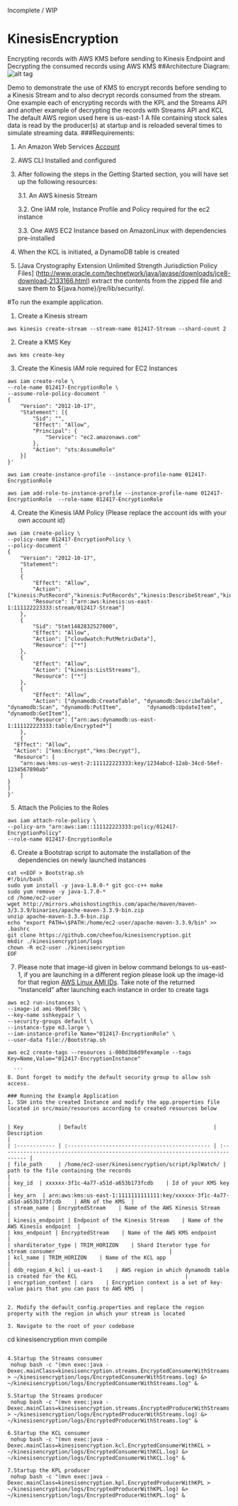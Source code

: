 Incomplete / WIP
# KinesisEncryption
Encrypting records with AWS KMS before sending to Kinesis Endpoint and Decrypting the consumed records using AWS KMS
##Architecture Diagram:
![alt tag](https://github.com/cheefoo/kinesisencryption/blob/master/KinesisEncrypt.png)

Demo to demonstrate the use of KMS to encrypt records before sending to a Kinesis Stream and to also decrypt records consumed from the stream. One example each of encrypting records with the KPL and the Streams API and another example of decrypting the records with Streams API and KCL
The default AWS region used here is us-east-1 
A file containing stock sales data is read by the producer(s) at startup and is reloaded several times to simulate streaming data.
###Requirements:
1. An Amazon Web Services [Account](https://aws.amazon.com/free/?sc_channel=PS&sc_campaign=acquisition_ZA&sc_publisher=google&sc_medium=cloud_computing_b&sc_content=aws_account_e&sc_detail=aws%20account&sc_category=cloud_computing&sc_segment=77706639422&sc_matchtype=e&sc_country=ZA&s_kwcid=AL!4422!3!77706639422!e!!g!!aws%20account&ef_id=V9u@TgAABMH86aOm:20161227051709:s)
2. AWS CLI Installed and configured
3. After following the steps in the Getting Started section, you will have set up the following resources:
    
    3.1.  An AWS kinesis Stream
    
    3.2.  One IAM role, Instance Profile and Policy required for the ec2 instance
    
    3.3.  One AWS EC2 Instance based on AmazonLinux with dependencies pre-installed
  
4. When the KCL is initiated, a DynamoDB table is created
5. [Java Crystography Extension Unlimited Strength Jurisdiction Policy Files] (http://www.oracle.com/technetwork/java/javase/downloads/jce8-download-2133166.html) extract the contents from the zipped file and save them to ${java.home}/jre/lib/security/.
  
#To run the example application.
1. Create a Kinesis stream 
```
aws kinesis create-stream --stream-name 012417-Stream --shard-count 2 
```
2. Create a KMS Key 
```
aws kms create-key 
```

3. Create the Kinesis IAM role required for EC2 Instances  
  ```
  aws iam create-role \  
  --role-name 012417-EncryptionRole \  
  --assume-role-policy-document '  
  {  
      "Version": "2012-10-17",  
      "Statement": [{  
          "Sid": "",  
          "Effect": "Allow",  
          "Principal": {  
              "Service": "ec2.amazonaws.com"  
          },  
          "Action": "sts:AssumeRole"  
      }]  
  }'  

  aws iam create-instance-profile --instance-profile-name 012417-EncryptionRole  

  aws iam add-role-to-instance-profile --instance-profile-name 012417-EncryptionRole  --role-name 012417-EncryptionRole 
   ```
4. Create the Kinesis IAM Policy  (Please replace the account ids with your own account id)
  ```
  aws iam create-policy \  
  --policy-name 012417-EncryptionPolicy \  
  --policy-document '  
  {  
      "Version": "2012-10-17",  
      "Statement": 
      [
      {  
          "Effect": "Allow",  
          "Action": ["kinesis:PutRecord","kinesis:PutRecords","kinesis:DescribeStream","kinesis:Get*"],  
          "Resource": ["arn:aws:kinesis:us-east-1:111122223333:stream/012417-Stream"]  
      },
      {  
          "Sid": "Stmt1482832527000",  
          "Effect": "Allow",  
          "Action": ["cloudwatch:PutMetricData"],  
          "Resource": ["*"]  
      },
      {  
          "Effect": "Allow",  
          "Action": ["kinesis:ListStreams"],  
          "Resource": ["*"]  
      }, 
      {  
          "Effect": "Allow",  
          "Action": ["dynamodb:CreateTable", "dynamodb:DescribeTable", "dynamodb:Scan", "dynamodb:PutItem",        "dynamodb:UpdateItem", "dynamodb:GetItem"],  
          "Resource": ["arn:aws:dynamodb:us-east-1:111122223333:table/Encrypted*"]  
      },
      {
    "Effect": "Allow",
    "Action": ["kms:Encrypt","kms:Decrypt"],
    "Resource": [
      "arn:aws:kms:us-west-2:111122223333:key/1234abcd-12ab-34cd-56ef-1234567890ab"
      ]
  }
  ]  
  }'  
 
  ```
5. Attach the Policies to the Roles  
  ```
  aws iam attach-role-policy \  
  --policy-arn "arn:aws:iam::111122223333:policy/012417-EncryptionPolicy" 
  --role-name 012417-EncryptionRole  
  ```
6. Create a Bootstrap script to automate the installation of the dependencies on newly launched instances  
  ```
  cat <<EOF > Bootstrap.sh  
  #!/bin/bash  
  sudo yum install -y java-1.8.0-* git gcc-c++ make  
  sudo yum remove -y java-1.7.0-*  
  cd /home/ec2-user   
  wget http://mirrors.whoishostingthis.com/apache/maven/maven-3/3.3.9/binaries/apache-maven-3.3.9-bin.zip  
  unzip apache-maven-3.3.9-bin.zip  
  echo "export PATH=\$PATH:/home/ec2-user/apache-maven-3.3.9/bin" >> .bashrc  
  git clone https://github.com/cheefoo/kinesisencryption.git  
  mkdir ./kinesisencryption/logs  
  chown -R ec2-user ./kinesisencryption  
  EOF  

  ```
7. Please note that image-id given in below command belongs to us-east-1, if you are launching in a different region please look up the image-id for that region [AWS Linux AMI IDs](https://aws.amazon.com/amazon-linux-ami/). Take note of the returned "InstanceId" after launching each instance in order to create tags
  ``` 
  aws ec2 run-instances \  
  --image-id ami-9be6f38c \  
  --key-name sshkeypair \  
  --security-groups default \  
  --instance-type m3.large \  
  --iam-instance-profile Name="012417-EncryptionRole" \  
  --user-data file://Bootstrap.sh  

  aws ec2 create-tags --resources i-000d3b6d9fexample --tags Key=Name,Value="012417-EncryptionInstance"  

    ```
8. Dont forget to modify the default security group to allow ssh access. 

### Running the Example Application 
1. SSH into the created Instance and modify the app.properties file located in src/main/resources according to created resources below 


| Key           | Default                                        | Description                                                                     |
| :------------ | :--------------------------------------------- | :------------------------------------------------------------------------------ |
| file_path     | /home/ec2-user/kinesisencryption/script/kplWatch/ | path to the file containing the records                                                             |
| key_id  | xxxxxx-3f1c-4a77-a51d-a653b173fcdb    | Id of your KMS key                                         |
| key_arn  | arn:aws:kms:us-east-1:1111111111111:key/xxxxxx-3f1c-4a77-a51d-a653b173fcdb    | ARN of the KMS  |                                        
| stream_name | EncryptedStream    | Name of the AWS Kinesis Stream                                      |                                  
| kinesis_endpoint | Endpoint of the Kinesis Stream    | Name of the AWS Kinesis endpoint  |   
| kms_endpoint | EncryptedStream    | Name of the AWS KMS endpoint                                      |
| sharditerator_type | TRIM_HORIZON    | Shard Iterator type for stream consumer                                    |
| kcl_name | TRIM_HORIZON    | Name of the KCL app                                     |
| ddb_region_4_kcl | us-east-1    | AWS region in which dynamodb table is created for the KCL                                  |
| encryption_context | cars    | Encryption context is a set of key-value pairs that you can pass to AWS KMS  |                                  

                                         
2. Modify the default_config.properties and replace the region property with the region in which your stream is located

3. Navigate to the root of your codebase 

```
cd kinesisencryption
mvn compile
```

4.Startup the Streams consumer
 nohup bash -c "(mvn exec:java -Dexec.mainClass=kinesisencryption.streams.EncryptedConsumerWithStreams > ~/kinesisencryption/logs/EncryptedConsumerWithStreams.log) &> ~/kinesisencryption/logs/EncryptedConsumerWithStreams.log" &  
 
5.Startup the Streams producer
 nohup bash -c "(mvn exec:java -Dexec.mainClass=kinesisencryption.streams.EncryptedProducerWithStreams > ~/kinesisencryption/logs/EncryptedProducerWithStreams.log) &> ~/kinesisencryption/logs/EncryptedProducerWithStreams.log" &
 
6.Startup the KCL consumer
 nohup bash -c "(mvn exec:java -Dexec.mainClass=kinesisencryption.kcl.EncryptedConsumerWithKCL > ~/kinesisencryption/logs/EncryptedConsumerWithKCL.log) &> ~/kinesisencryption/logs/EncryptedConsumerWithKCL.log" &  
 
7.Startup the KPL producer
 nohup bash -c "(mvn exec:java -Dexec.mainClass=kinesisencryption.kpl.EncryptedProducerWithKPL > ~/kinesisencryption/logs/EncryptedProducerWithKPL.log) &> ~/kinesisencryption/logs/EncryptedProducerWithKPL.log" &  
